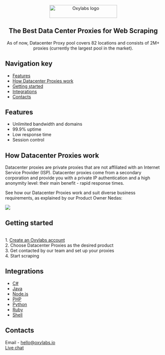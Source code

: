 <p align="center">
    <a href="https://oxylabs.io/"><img src="https://oxylabs.io/build/assets/images/Logo.e7281886e69d264f38d2a38c9f276d0a.svg" alt="Oxylabs logo" width="218" height="42"></a>
  </a>
</p>

<h2 align="center">
  The Best Data Center Proxies for Web Scraping
</h2>

<p align="center">
As of now, Datacenter Proxy pool covers 82 locations and consists of 2M+ proxies (currently the largest pool in the market). 
  
</p>

## Navigation key

- [Features](#features)
- [How Datacenter Proxies work](#how-Datacenter-Proxies-work)
- [Getting started](#getting-started)
- [Integrations](#integrations)
- [Contacts](#contacts)

## Features

- Unlimited bandwidth and domains
- 99.9% uptime
- Low response time
- Session control

## How Datacenter Proxies work

Datacenter proxies are private proxies that are not affiliated with an Internet Service Provider (ISP). Datacenter proxies come from a secondary corporation and provide you with a private IP authentication and a high anonymity level: their main benefit - rapid response times. 

See how our Datacenter Proxies work and suit diverse business requirements, as explained by our Product Owner Nedas:
  
  <a href="https://oxylabs.io/products/datacenter-proxies"><img src="https://mcusercontent.com/7dd282e07b7cc1ee95789dcae/video_thumbnails_new/ef291f9b07ce350fe732d1d8ee64f23c.png" align="middle" border="0" /></a>
  
## Getting started
<br> 1. [Create an Oxylabs account](https://dashboard.oxylabs.io/registration)
<br> 2. Choose Datacenter Proxies as the desired product
<br> 3. Get contacted by our team and set up your proxies
<br> 4. Start scraping

## Integrations

- [C#](https://github.com/oxylabs/product-integrations/tree/master/data_center_proxies/CSharp)
- [Java](https://github.com/oxylabs/product-integrations/tree/master/data_center_proxies/Java)
- [Node.js](https://github.com/oxylabs/product-integrations/tree/master/data_center_proxies/Nodejs)
- [PHP](https://github.com/oxylabs/product-integrations/tree/master/data_center_proxies/PHP)
- [Python](https://github.com/oxylabs/product-integrations/tree/master/data_center_proxies/Python)
- [Ruby](https://github.com/oxylabs/product-integrations/tree/master/data_center_proxies/Ruby)
- [Shell](https://github.com/oxylabs/product-integrations/tree/master/data_center_proxies/Shell)



## Contacts
Email - hello@oxylabs.io
<br><a href="https://oxylabs.drift.click/oxybot">Live chat</a>
